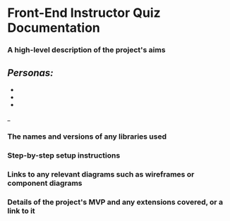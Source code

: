 # Front-End Instructor Quiz Documentation  


### A high-level description of the project's aims

*Personas:*
-
-
-
-
_

### The names and versions of any libraries used



### Step-by-step setup instructions



### Links to any relevant diagrams such as wireframes or component diagrams



### Details of the project's MVP and any extensions covered, or a link to it
